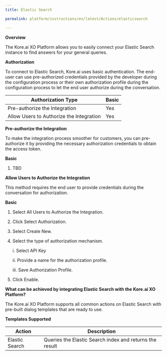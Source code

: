 ```yaml
---
title: Elastic Search

permalink: platform/instructions/en/latest/Actions/elasticsearch

---
```


<base target="_blank">
<container>

**Overview**

The Kore.ai XO Platform allows you to easily connect your Elastic Search instance to find answers for your general queries.

</container>

<container>

**Authorization**
 
To connect to Elastic Search, Kore.ai uses basic authentication. The end-user can use pre-authorized credentials provided by the developer during the configuration process or their own authorization profile during the configuration process to let the end user authorize during the conversation.
 
 
 |Authorization Type                      | Basic |
 |----------------------------------------|-------|
 |Pre-authorize the Integration           |  Yes  |
 |Allow Users to Authorize the Integration|  Yes  |


**Pre-authorize the Integration**
 
 To make the integration process smoother for customers, you can pre-authorize it by providing the necessary authorization credentials to obtain the access token.

**Basic**
 
1. TBD
 
**Allow Users to Authorize the Integration**
 
This method requires the end user to provide credentials during the conversation for authorization.
 
**Basic**
 
1. Select All Users to Authorize the Integration.
 
2. Click Select Authorization.
 
3. Select Create New.
 
4. Select the type of authorization mechanism. 
 
   i.  Select API Key
 
   ii.  Provide a name for the authorization profile.
 
   iii.  Save Authorization Profile.
 
 5.  Click Enable.
 
 </container>
 
 <container>

**What can be achieved by integrating Elastic Search with the Kore.ai XO Platform?**
 
 The Kore.ai XO Platform supports all common actions on Elastic Search with pre-built dialog templates that are ready to use.
 
**Templates Supported**

| Action           | Description            |
|------------------|------------------------|
|Elastic Search     |Queries the Elastic Search index and returns the result|

</container>
